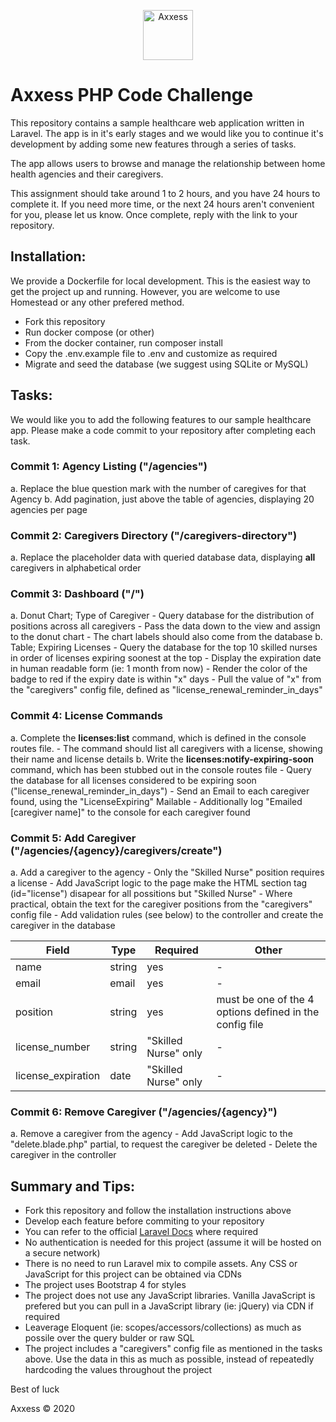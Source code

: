 <p align="center">
    <img src="https://accounts.axxessweb.com/Images/Login/logo.svg" alt="Axxess" height="80px">
</p>

# Axxess PHP Code Challenge

This repository contains a sample healthcare web application written in Laravel.
The app is in it's early stages and we would like you to continue it's development by adding some new features through a series of tasks.

The app allows users to browse and manage the relationship between home health agencies and their caregivers.

This assignment should take around 1 to 2 hours, and you have 24 hours to complete it.
If you need more time, or the next 24 hours aren't convenient for you, please let us know.
Once complete, reply with the link to your repository.


## Installation:

We provide a Dockerfile for local development. This is the easiest way to get the project up and running.
However, you are welcome to use Homestead or any other prefered method.

- Fork this repository
- Run docker compose (or other)
- From the docker container, run composer install
- Copy the .env.example file to .env and customize as required
- Migrate and seed the database (we suggest using SQLite or MySQL)


## Tasks:

We would like you to add the following features to our sample healthcare app.
Please make a code commit to your repository after completing each task.

### Commit 1: Agency Listing ("/agencies")
a. Replace the blue question mark with the number of caregives for that Agency
b. Add pagination, just above the table of agencies, displaying 20 agencies per page

### Commit 2: Caregivers Directory ("/caregivers-directory")
a. Replace the placeholder data with queried database data, displaying **all** caregivers in alphabetical order

### Commit 3: Dashboard ("/")
a. Donut Chart; Type of Caregiver
    - Query database for the distribution of positions across all caregivers
    - Pass the data down to the view and assign to the donut chart
    - The chart labels should also come from the database
b. Table; Expiring Licenses
    - Query the database for the top 10 skilled nurses in order of licenses expiring soonest at the top
    - Display the expiration date in human readable form (ie: 1 month from now)
    - Render the color of the badge to red if the expiry date is within "x" days
    - Pull the value of "x" from the "caregivers" config file, defined as "license_renewal_reminder_in_days"

### Commit 4: License Commands
a. Complete the **licenses:list** command, which is defined in the console routes file.
    - The command should list all caregivers with a license, showing their name and license details
b. Write the **licenses:notify-expiring-soon** command, which has been stubbed out in the console routes file
    - Query the database for all licenses considered to be expiring soon ("license_renewal_reminder_in_days")
    - Send an Email to each caregiver found, using the "LicenseExpiring" Mailable
    - Additionally log "Emailed [caregiver name]" to the console for each caregiver found

### Commit 5: Add Caregiver ("/agencies/{agency}/caregivers/create")
a. Add a caregiver to the agency
    - Only the "Skilled Nurse" position requires a license
    - Add JavaScript logic to the page make the HTML section tag (id="license") disapear for all possitions but "Skilled Nurse"
    - Where practical, obtain the text for the caregiver positions from the "caregivers" config file
    - Add validation rules (see below) to the controller and create the caregiver in the database

| Field | Type | Required | Other |
|---|---|---|---|
| name | string | yes | - |
| email | email | yes | - |
| position | string | yes | must be one of the 4 options defined in the config file |
| license_number | string | "Skilled Nurse" only | - |
| license_expiration | date | "Skilled Nurse" only | - |

### Commit 6: Remove Caregiver ("/agencies/{agency}")
a. Remove a caregiver from the agency
    - Add JavaScript logic to the "delete.blade.php" partial, to request the caregiver be deleted
    - Delete the caregiver in the controller


## Summary and Tips:
- Fork this repository and follow the installation instructions above
- Develop each feature before commiting to your repository
- You can refer to the official [Laravel Docs](https://laravel.com/docs/) where required
- No authentication is needed for this project (assume it will be hosted on a secure network)
- There is no need to run Laravel mix to compile assets. Any CSS or JavaScript for this project can be obtained via CDNs
- The project uses Bootstrap 4 for styles
- The project does not use any JavaScript libraries. Vanilla JavaScript is prefered but you can pull in a JavaScript library (ie: jQuery) via CDN if required
- Leaverage Eloquent (ie: scopes/accessors/collections) as much as possile over the query bulder or raw SQL
- The project includes a "caregivers" config file as mentioned in the tasks above. Use the data in this as much as possible, instead of repeatedly hardcoding the values throughout the project


Best of luck

Axxess © 2020
